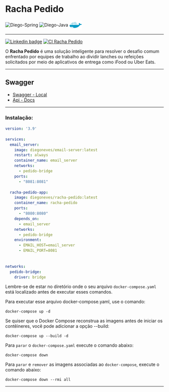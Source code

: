 <div style="display:inline-block"><br>
  <h1>Racha Pedido</h1> 
  <img align="center" alt="Diego-Spring" height="30" width="40" src="https://cdn.jsdelivr.net/gh/devicons/devicon/icons/spring/spring-original.svg" />
  <img align="center" alt="Diego-Java" height="30" width="40" src="https://cdn.jsdelivr.net/gh/devicons/devicon/icons/java/java-original.svg" />  
  <img align="center" alt="Diego-Docker" height="30" width="40" src="https://raw.githubusercontent.com/devicons/devicon/master/icons/docker/docker-plain.svg">
</div>

---
[![Linkedin badge](https://img.shields.io/badge/-Linkedin-blue?flat-square&logo=Linkedin&logoColor=white&link=https://www.linkedin.com/in/diego-neves-224208177/)](https://www.linkedin.com/in/diego-neves-224208177/)
[![CI Racha Pedido](https://github.com/diegosneves/racha-pedido/actions/workflows/ci-main.yaml/badge.svg)](https://github.com/diegosneves/racha-pedido/actions/workflows/ci-main.yaml)

O **Racha Pedido** é uma solução inteligente para resolver o desafio comum enfrentado por equipes de trabalho ao dividir
lanches ou refeições solicitados por meio de aplicativos de entrega como iFood ou Uber Eats.

---

## Swagger

- [Swagger - Local](http://localhost:8080/swagger-ui/index.html)
- [Api - Docs](http://localhost:8080/v3/api-docs)

---

### Instalação:

[//]: # ( TODO Inserir os dados do docker-compose aqui...)
```yaml
version: '3.9'

services:
  email_server:
    image: diegoneves/email-server:latest
    restart: always
    container_name: email_server
    networks:
      - pedido-bridge
    ports:
      - "8081:8081"

  racha-pedido-app:
    image: diegoneves/racha-pedido:latest
    container_name: racha-pedido
    ports:
      - "8080:8080"
    depends_on:
      - email_server
    networks:
      - pedido-bridge
    environment:
      - EMAIL_HOST=email_server
      - EMAIL_PORT=8081


networks:
  pedido-bridge:
    driver: bridge
```

Lembre-se de estar no diretório onde o seu arquivo `docker-compose.yaml` está localizado antes de executar esses comandos.

Para executar esse arquivo docker-compose.yaml, use o comando:
```shell
docker-compose up -d
```

Se quiser que o Docker Compose reconstrua as imagens antes de iniciar os contêineres, você pode adicionar a opção --build:
```shell
docker-compose up --build -d
```

Para `parar` o `docker-compose.yaml` execute o comando abaixo:
```shell
docker-compose down
```

Para `parar` e `remover` as imagens associadas ao `docker-compose`, execute o comando abaixo:

```shell
docker-compose down --rmi all
```

---